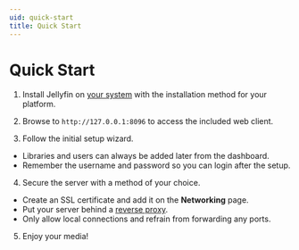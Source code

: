 ```yaml
---
uid: quick-start
title: Quick Start
---
```


# Quick Start

1. Install Jellyfin on [your system](xref:admin-installing) with the installation method for your platform.

2. Browse to `http://127.0.0.1:8096` to access the included web client.

3. Follow the initial setup wizard.

  * Libraries and users can always be added later from the dashboard.
  * Remember the username and password so you can login after the setup.

4. Secure the server with a method of your choice.

  * Create an SSL certificate and add it on the **Networking** page.
  * Put your server behind a [reverse proxy](networking/index.md#running-jellyfin-behind-a-reverse-proxy).
  * Only allow local connections and refrain from forwarding any ports.

5. Enjoy your media!
